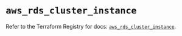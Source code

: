# `aws_rds_cluster_instance`

Refer to the Terraform Registry for docs: [`aws_rds_cluster_instance`](https://registry.terraform.io/providers/hashicorp/aws/3.76.1/docs/resources/rds_cluster_instance).
